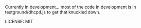Currently in development... most of the code in development is in
testground/dhcpd.js to get that knuckled down.

LICENSE: MIT
